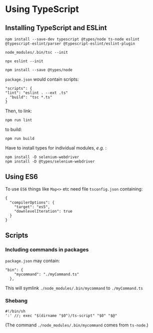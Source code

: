 # Using TypeScript

## Installing TypeScript and ESLint

    npm install --save-dev typescript @types/node ts-node eslint @typescript-eslint/parser @typescript-eslint/eslint-plugin

    node_modules/.bin/tsc --init

    npx eslint --init
    
    npm install --save @types/node



`package.json` would contain scripts:

    "scripts": {
    "lint": "eslint . --ext .ts"
    , "build": "tsc *.ts"
    }


Then, to link: 

    npm run lint

to build:

    npm run build

Have to install types for individual modules, _e.g._ :

    npm install -D selenium-webdriver
    npm install -D @types/selenium-webdriver


## Using ES6

To use `ES6` things like `Map<>` etc need file `tsconfig.json` containing:

    {
      "compilerOptions": {
        "target": "es5",
        "downlevelIteration": true
      }
    }


## Scripts

### Including commands in packages

`package.json` may contain:

    "bin": {
        "mycommand": "./myCommand.ts"
      },

This will symlink `./node_modules/.bin/mycommand` to `./myCommand.ts`

### Shebang

    #!/bin/sh
    ':' //; exec "$(dirname "$0")/ts-script" "$0" "$@"


(The command `./node_modules/.bin/mycommand` comes from `ts-node`.)
